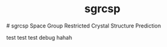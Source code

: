 <h1 align="center">sgrcsp</h1>
# sgrcsp 
Space Group Restricted Crystal Structure Prediction

test test
test debug
hahah
